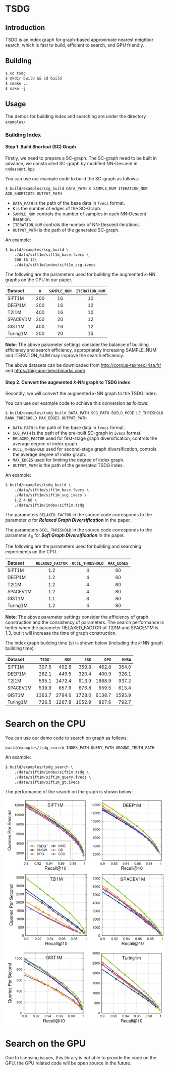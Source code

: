 # TSDG

## Introduction

TSDG is an index graph for graph-based approximate nearest neighbor search, which is fast to build, efficient to search, and GPU friendly.

## Building

```shell
$ cd tsdg
$ mkdir build && cd build
$ cmake ..
$ make -j
```

## Usage

The demos for building index and searching are under the directory `examples/`

### Building Index

#### **Step 1**. Build Shortcut (SC) Graph

Firstly, we need to prepare a SC-graph. 
The SC-graph need to be built in advance, we constructed SC-graph by modified NN-Descent in `nndescent.hpp`

You can use our example code to build the SC-graph as follows:

```shell
$ build/examples/scg_build DATA_PATH K SAMPLE_NUM ITERATION_NUM ADD_SHORTCUTS OUTPUT_PATH
```

+ `DATA_PATH` is the path of the base data in `fvecs` format.
+ `K` is the number of edges of the SC-Graph.
+ `SAMPLE_NUM` controls the number of samples in each NN-Descent iteration.
+ `ITERATION_NUM` controls the number of NN-Descent iterations.
+ `OUTPUT_PATH` is the path of the generated SC-graph.

An example:
```shell
$ build/examples/scg_build \
    ./data/sift1m/sift1m_base.fvecs \
    200 16 12\
    ./data/sift1m/index/sift1m_scg.ivecs
```

The following are the parameters used for building the augmented *k*-NN graphs on the CPU in our paper.

| Dataset | *`K`* | `SAMPLE_NUM` | `ITERATION_NUM` |
| :----  | :----: | :----: | :----: |
| SIFT1M | 200 |  16  | 10 |
| DEEP1M | 200 |  16  | 10 |
| T2I1M  | 400 |  16  | 10 |
| SPACEV1M | 200 | 20 | 12 |
| GIST1M   | 400 | 16 | 12 |
| Turing1M | 200 | 20 | 15 |

**Note**: The above parameter settings consider the balance of building efficiency and search efficiency, appropriately increasing SAMPLE_NUM and ITERATION_NUM may improve the search efficiency.

The above datasets can be downloaded from http://corpus-texmex.irisa.fr/ and https://big-ann-benchmarks.com/

#### **Step 2**. Convert the augmented *k*-NN graph to TSDG index

Secondly, we will convert the augmented *k*-NN graph to the TSDG index.

You can use our example code to achieve this conversion as follows:
```shell
$ build/examples/tsdg_build DATA_PATH SCG_PATH BUILD_MODE LE_THRESHOLD RANK_THRESHOLD MAX_EDGES OUTPUT_PATH
```

+ `DATA_PATH` is the path of the base data in `fvecs` format.
+ `SCG_PATH` is the path of the pre-built SC-graph in `ivecs` format.
+ `RELAXED_FACTOR` used for first-stage graph diversification, controls the average degree of index graph.
+ `OCCL_THRESHOLD` used for second-stage graph diversification, controls the average degree of index graph.
+ `MAX_EDGES` used for limiting the degree of index graph.
+ `OUTPUT_PATH` is the path of the generated TSDG index.

An example:
```shell
$ build/examples/tsdg_build \
    ./data/sift1m/sift1m_base.fvecs \
    ./data/sift1m/sift1m_scg.ivecs \
    1.2 4 60 \
    ./data/sift1m/index/sift1m.tsdg
```

The parameters `RELAXED_FACTOR` in the source code corresponds to the parameter $\alpha$ for ***Relaxed Graph Diversification*** in the paper.

The parameters `OCCL_THRESHOLD` in the source code corresponds to the parameter $\lambda_0$ for ***Soft Graph Diversification*** in the paper.

The following are the parameters used for building and searching experiments on the CPU.

| Dataset | `RELAXED_FACTOR` | `OCCL_THRESHOLD` | `MAX_EDGES` |
| :----  | :----: | :----: | :----: |
| SIFT1M |  1.2  | 4 | 60 |
| DEEP1M |  1.2  | 4 | 60 |
| T2I1M  |  1.2  | 4 | 60 |
| SPACEV1M | 1.2 | 4 | 80 |
| GIST1M   | 1.1 | 8 | 80 |
| Turing1M | 1.2 | 4 | 80 |

**Note**: The above parameter settings consider the efficiency of graph construction and the consistency of parameters. The search performance is better when the parameter RELAXED_FACTOR of T2I1M and SPACEV1M is 1.3, but it will increase the time of graph construction.

The index graph building time (s) is shown below (including the *k*-NN graph building time):

| Dataset | `TSDG⁺` | `NSG` | `SSG` | `DPG` | `HNSW` |
| :----  | ----: | ----: | ----: | ----: |  ----: |
| SIFT1M |   307.5  | 492.8  | 359.8  | 462.8  | 364.0
| DEEP1M |   282.1  | 449.5  | 320.4  | 400.9  | 326.1
| T2I1M  |   595.1  | 1472.4 | 913.9  | 1888.9 | 937.2
| SPACEV1M | 539.9  | 657.9  | 676.8  | 659.5  | 615.4
| GIST1M   | 1363.7 | 2794.6 | 1728.0 | 6138.7 | 1595.9
| Turing1M | 726.5  | 1267.8 | 1052.9 | 827.6  | 792.7


# Search on the CPU

You can use our demo code to search on graph as follows:

```shell
build/examples/tsdg_search INDEX_PATH QUERY_PATH GROUND_TRUTH_PATH
```

An example:
```shell
$ build/examples/tsdg_search \
    ./data/sift1m/index/sift1m.tsdg \
    ./data/sift1m/sift1m_query.fvecs \
    ./data/sift1m/sift1m_gt.ivecs
```
The performance of the search on the graph is shown below:

![Search result](examples/result.png)

# Search on the GPU

Due to licensing issues, this library is not able to provide the code on the GPU, the GPU related code will be open source in the future.